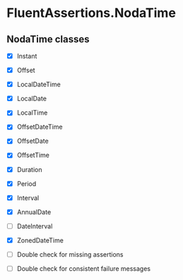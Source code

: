 # FluentAssertions.NodaTime

## NodaTime classes

- [x] Instant
- [x] Offset
- [x] LocalDateTime
- [x] LocalDate
- [x] LocalTime
- [x] OffsetDateTime
- [x] OffsetDate
- [x] OffsetTime
- [x] Duration
- [x] Period
- [x] Interval
- [x] AnnualDate
- [ ] DateInterval
- [x] ZonedDateTime

- [ ] Double check for missing assertions
- [ ] Double check for consistent failure messages
